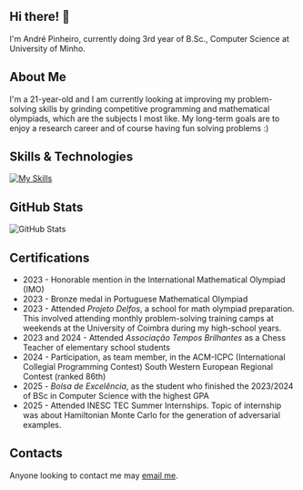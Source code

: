## Hi there! 👋

I'm André Pinheiro, currently doing 3rd year of B.Sc., Computer Science at University of Minho.

## About Me

I'm a 21-year-old and I am currently looking at improving my problem-solving skills by grinding competitive programming and mathematical olympiads, which are the subjects I most like. My long-term goals are to enjoy a research career and of course having fun solving problems :)

## Skills & Technologies

[![My Skills](https://skillicons.dev/icons?i=java,c,html,css,git,cpp,py,matlab,haskell,js)](https://skillicons.dev)

## GitHub Stats

![GitHub Stats](https://github-readme-stats.vercel.app/api?username=AndrePinheiroPT&show_icons=true&theme=radical)

## Certifications

- 2023 - Honorable mention in the International Mathematical Olympiad (IMO)
- 2023 - Bronze medal in Portuguese Mathematical Olympiad
- 2023 - Attended *Projeto Delfos*, a school for math olympiad preparation. This involved attending monthly problem-solving training camps at weekends at the University of Coimbra during my high-school years.
- 2023 and 2024 - Attended *Associação Tempos Brilhantes* as a Chess Teacher of elementary school students
- 2024 - Participation, as team member, in the ACM-ICPC (International Collegial Programming Contest) South Western European Regional Contest (ranked 86th)
- 2025 - *Bolsa de Excelência*, as the student who finished the 2023/2024 of BSc in Computer Science with the highest GPA
- 2025 - Attended INESC TEC Summer Internships. Topic of internship was about Hamiltonian Monte Carlo for the generation of adversarial examples.

## Contacts

Anyone looking to contact me may [email me](mailto:andrepinheiro2004@gmail.com).

